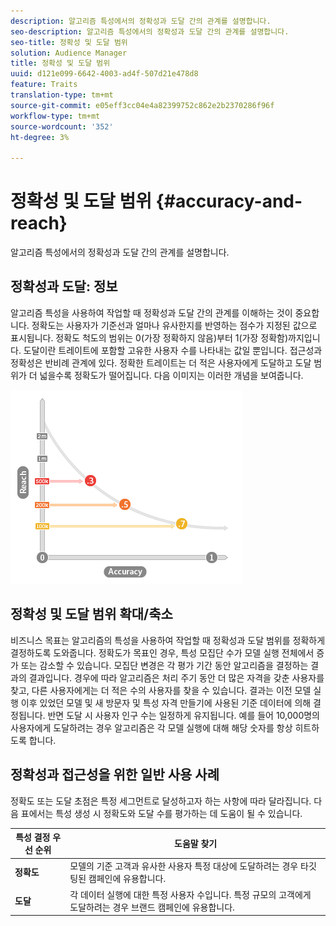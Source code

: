 ```yaml
---
description: 알고리즘 특성에서의 정확성과 도달 간의 관계를 설명합니다.
seo-description: 알고리즘 특성에서의 정확성과 도달 간의 관계를 설명합니다.
seo-title: 정확성 및 도달 범위
solution: Audience Manager
title: 정확성 및 도달 범위
uuid: d121e099-6642-4003-ad4f-507d21e478d8
feature: Traits
translation-type: tm+mt
source-git-commit: e05eff3cc04e4a82399752c862e2b2370286f96f
workflow-type: tm+mt
source-wordcount: '352'
ht-degree: 3%

---
```



# 정확성 및 도달 범위 {#accuracy-and-reach}

알고리즘 특성에서의 정확성과 도달 간의 관계를 설명합니다.

<!-- c_accuracy_reach.xml -->

## 정확성과 도달: 정보

알고리즘 특성을 사용하여 작업할 때 정확성과 도달 간의 관계를 이해하는 것이 중요합니다. 정확도는 사용자가 기준선과 얼마나 유사한지를 반영하는 점수가 지정된 값으로 표시됩니다. 정확도 척도의 범위는 0(가장 정확하지 않음)부터 1(가장 정확함)까지입니다. 도달이란 트레이트에 포함할 고유한 사용자 수를 나타내는 값일 뿐입니다. 접근성과 정확성은 반비례 관계에 있다. 정확한 트레이트는 더 적은 사용자에게 도달하고 도달 범위가 더 넓을수록 정확도가 떨어집니다. 다음 이미지는 이러한 개념을 보여줍니다.

![](assets/Reach_v_Accuracy.png)

## 정확성 및 도달 범위 확대/축소

비즈니스 목표는 알고리즘의 특성을 사용하여 작업할 때 정확성과 도달 범위를 정확하게 결정하도록 도와줍니다. 정확도가 목표인 경우, 특성 모집단 수가 모델 실행 전체에서 증가 또는 감소할 수 있습니다. 모집단 변경은 각 평가 기간 동안 알고리즘을 결정하는 결과의 결과입니다. 경우에 따라 알고리즘은 처리 주기 동안 더 많은 자격을 갖춘 사용자를 찾고, 다른 사용자에게는 더 적은 수의 사용자를 찾을 수 있습니다. 결과는 이전 모델 실행 이후 있었던 모델 및 새 방문자 및 특성 자격 만들기에 사용된 기준 데이터에 의해 결정됩니다. 반면 도달 시 사용자 인구 수는 일정하게 유지됩니다. 예를 들어 10,000명의 사용자에게 도달하려는 경우 알고리즘은 각 모델 실행에 대해 해당 숫자를 항상 히트하도록 합니다.

## 정확성과 접근성을 위한 일반 사용 사례

정확도 또는 도달 초점은 특정 세그먼트로 달성하고자 하는 사항에 따라 달라집니다. 다음 표에서는 특성 생성 시 정확도와 도달 수를 평가하는 데 도움이 될 수 있습니다.

| 특성 결정 우선 순위 | 도움말 찾기 |
|---|---|
| **정확도** | 모델의 기준 고객과 유사한 사용자 특정 대상에 도달하려는 경우 타깃팅된 캠페인에 유용합니다. |
| **도달** | 각 데이터 실행에 대한 특정 사용자 수입니다. 특정 규모의 고객에게 도달하려는 경우 브랜드 캠페인에 유용합니다. |